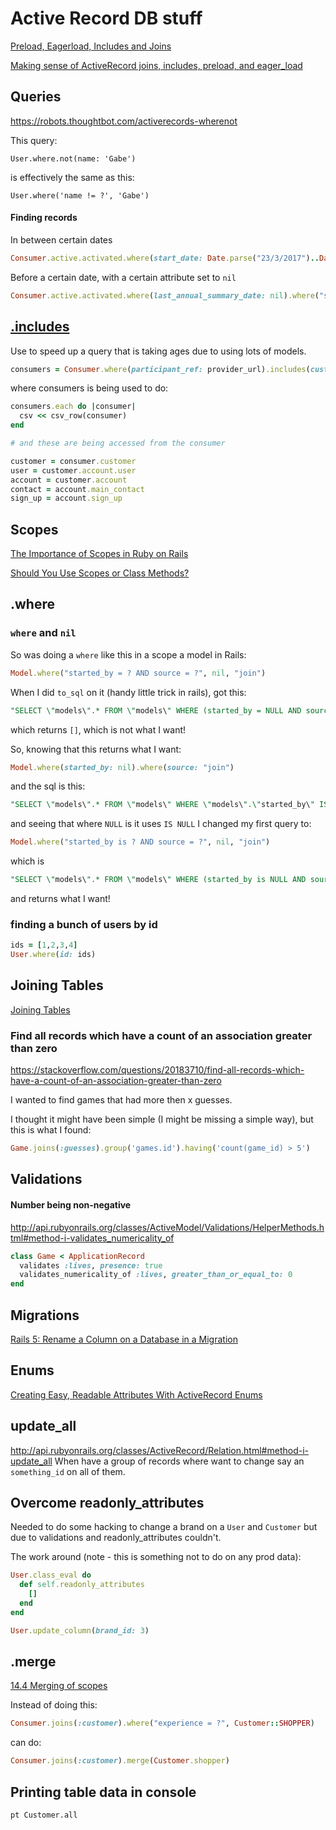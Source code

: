 # Active Record DB stuff

[Preload, Eagerload, Includes and Joins](https://blog.bigbinary.com/2013/07/01/preload-vs-eager-load-vs-joins-vs-includes.html)

[Making sense of ActiveRecord joins, includes, preload, and eager_load](http://blog.scoutapp.com/articles/2017/01/24/activerecord-includes-vs-joins-vs-preload-vs-eager_load-when-and-where)

## Queries

https://robots.thoughtbot.com/activerecords-wherenot

This query:

`User.where.not(name: 'Gabe')`

is effectively the same as this:

`User.where('name != ?', 'Gabe')`


#### Finding records

In between certain dates
```ruby
Consumer.active.activated.where(start_date: Date.parse("23/3/2017")..Date.parse("4/4/2017"))
```

Before a certain date, with a certain attribute set to `nil`
```ruby
Consumer.active.activated.where(last_annual_summary_date: nil).where("start_date <= ?", Date.parse("1/4/2018"))
```


## [.includes](http://apidock.com/rails/ActiveRecord/QueryMethods/includes)

Use to speed up a query that is taking ages due to using lots of models.

```ruby
consumers = Consumer.where(participant_ref: provider_url).includes(customer: [account: [{user: :userref}, :sign_up, :contacts]])
```
where consumers is being used to do:

```ruby
consumers.each do |consumer|
  csv << csv_row(consumer)
end

# and these are being accessed from the consumer

customer = consumer.customer
user = customer.account.user
account = customer.account
contact = account.main_contact
sign_up = account.sign_up
```

## Scopes

[The Importance of Scopes in Ruby on Rails](https://jasoncharnes.com/importance-rails-scopes/)

[Should You Use Scopes or Class Methods?](https://www.justinweiss.com/articles/should-you-use-scopes-or-class-methods/)

## .where

### `where` and `nil`

So was doing a `where` like this in a scope a model in Rails:
```ruby
Model.where("started_by = ? AND source = ?", nil, "join")
```
When I did `to_sql` on it (handy little trick in rails), got this:
```sql
"SELECT \"models\".* FROM \"models\" WHERE (started_by = NULL AND source = 'join')"
```
which returns `[]`, which is not what I want!

So, knowing that this returns what I want:
```ruby
Model.where(started_by: nil).where(source: "join")
```
and the sql is this:
```sql
"SELECT \"models\".* FROM \"models\" WHERE \"models\".\"started_by\" IS NULL AND \"models\".\"source\" = 'join'"
```
and seeing that where `NULL` is it uses `IS NULL` I changed my first query to:
```ruby
Model.where("started_by is ? AND source = ?", nil, "join")
```
which is
```sql
"SELECT \"models\".* FROM \"models\" WHERE (started_by is NULL AND source = 'join')"
```
and returns what I want!

### finding a bunch of users by id

```ruby
ids = [1,2,3,4]
User.where(id: ids)
```


## Joining Tables
[Joining Tables](http://guides.rubyonrails.org/active_record_querying.html#joining-tables)

### Find all records which have a count of an association greater than zero
https://stackoverflow.com/questions/20183710/find-all-records-which-have-a-count-of-an-association-greater-than-zero

I wanted to find games that had more then x guesses.

I thought it might have been simple (I might be missing a simple way), but this is what I found:

```ruby
Game.joins(:guesses).group('games.id').having('count(game_id) > 5')
```



## Validations

#### Number being non-negative

http://api.rubyonrails.org/classes/ActiveModel/Validations/HelperMethods.html#method-i-validates_numericality_of

```ruby
class Game < ApplicationRecord
  validates :lives, presence: true
  validates_numericality_of :lives, greater_than_or_equal_to: 0
end
```


## Migrations

[Rails 5: Rename a Column on a Database in a Migration](http://codkal.com/how-rename-database-column-rails-5-migration/)



## Enums

[Creating Easy, Readable Attributes With ActiveRecord Enums](https://www.justinweiss.com/articles/creating-easy-readable-attributes-with-activerecord-enums/)


## update_all

http://api.rubyonrails.org/classes/ActiveRecord/Relation.html#method-i-update_all
When have a group of records where want to change say an `something_id` on all of them.


## Overcome readonly_attributes

Needed to do some hacking to change a brand on a `User` and `Customer` but due to validations and readonly_attributes couldn't.

The work around (note - this is something not to do on any prod data):

```ruby
User.class_eval do
  def self.readonly_attributes
    []
  end
end

User.update_column(brand_id: 3)
```


## .merge

[14.4 Merging of scopes](http://guides.rubyonrails.org/active_record_querying.html#merging-of-scopes)

Instead of doing this:

```ruby
Consumer.joins(:customer).where("experience = ?", Customer::SHOPPER)
```
can do:
```ruby
Consumer.joins(:customer).merge(Customer.shopper)
```



## Printing table data in console

```
pt Customer.all
```
